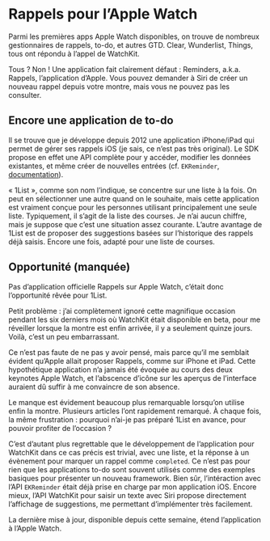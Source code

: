 # Rappels pour l’Apple Watch

Parmi les premières apps Apple Watch disponibles, on trouve de nombreux gestionnaires de rappels, to-do, et autres GTD. Clear, Wunderlist, Things, tous ont répondu à l’appel de WatchKit. 

Tous ? Non ! Une application fait clairement défaut : Reminders, a.k.a. Rappels, l’application d’Apple. Vous pouvez demander à Siri de créer un nouveau rappel depuis votre montre, mais vous ne pouvez pas les consulter.


## Encore une application de to-do

Il se trouve que je développe depuis 2012 une application iPhone/iPad qui permet de gérer ses rappels iOS (je sais, ce n’est pas très original). Le SDK propose en effet une API complète pour y accéder, modifier les données existantes, et même créer de nouvelles entrées (cf. `EKReminder`, [documentation](https://developer.apple.com/library/prerelease/ios/documentation/EventKit/Reference/EKReminderClassRef/index.html)). 

« 1List », comme son nom l’indique, se concentre sur une liste à la fois. On peut en sélectionner une autre quand on le souhaite, mais cette application est vraiment conçue pour les personnes utilisant principalement une seule liste. Typiquement, il s’agit de la liste des courses. Je n’ai aucun chiffre, mais je suppose que c’est une situation assez courante. L’autre avantage de 1List est de proposer des suggestions basées sur l’historique des rappels déjà saisis. Encore une fois, adapté pour une liste de courses.


## Opportunité (manquée)

Pas d’application officielle Rappels sur Apple Watch, c’était donc l’opportunité rêvée pour 1List. 

Petit problème : j’ai complètement ignoré cette magnifique occasion pendant les six derniers mois où WatchKit était disponible en beta, pour me réveiller lorsque la montre est enfin arrivée, il y a seulement quinze jours. Voilà, c’est un peu embarrassant.

Ce n’est pas faute de ne pas y avoir pensé, mais parce qu’il me semblait évident qu’Apple allait proposer Rappels, comme sur iPhone et iPad. Cette hypothétique application n’a jamais été évoquée au cours des deux keynotes Apple Watch, et l’abscence d’icône sur les aperçus de l’interface auraient dû suffir à me convaincre de son absence. 

Le manque est évidement beaucoup plus remarquable lorsqu’on utilise enfin la montre. Plusieurs articles l’ont rapidement remarqué. À chaque fois, la même frustration : pourquoi n’ai-je pas préparé 1List en avance, pour pouvoir profiter de l’occasion ?

C’est d’autant plus regrettable que le développement de l’application pour WatchKit dans ce cas précis est trivial, avec une liste, et la réponse à un évènement pour marquer un rappel comme `completed`. Ce n’est pas pour rien que les applications to-do sont souvent utilisés comme des exemples basiques pour présenter un nouveau framework. Bien sûr, l’intéraction avec l’API `EKReminder` était déjà prise en charge par mon application iOS. Encore mieux, l’API WatchKit pour saisir un texte avec Siri propose directement l’affichage de suggestions, me permettant d’implémenter très facilement.

La dernière mise à jour, disponible depuis cette semaine, étend l’application à l’Apple Watch. 
